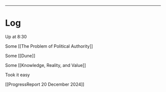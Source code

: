 
---

# Log

Up at 8:30 

Some [[The Problem of Political Authority]]

Some [[Dune]]

Some [[Knowledge, Reality, and Value]]

Took it easy

[[ProgressReport 20 December 2024]]

